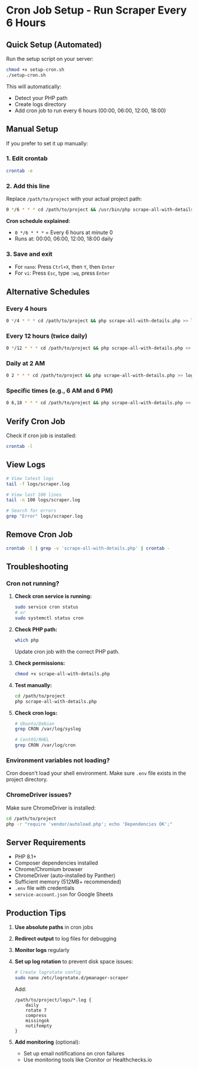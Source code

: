 # Cron Job Setup - Run Scraper Every 6 Hours

## Quick Setup (Automated)

Run the setup script on your server:

```bash
chmod +x setup-cron.sh
./setup-cron.sh
```

This will automatically:
- Detect your PHP path
- Create logs directory
- Add cron job to run every 6 hours (00:00, 06:00, 12:00, 18:00)

## Manual Setup

If you prefer to set it up manually:

### 1. Edit crontab

```bash
crontab -e
```

### 2. Add this line

Replace `/path/to/project` with your actual project path:

```bash
0 */6 * * * cd /path/to/project && /usr/bin/php scrape-all-with-details.php >> /path/to/project/logs/scraper.log 2>&1
```

**Cron schedule explained:**
- `0 */6 * * *` = Every 6 hours at minute 0
- Runs at: 00:00, 06:00, 12:00, 18:00 daily

### 3. Save and exit

- For `nano`: Press `Ctrl+X`, then `Y`, then `Enter`
- For `vi`: Press `Esc`, type `:wq`, press `Enter`

## Alternative Schedules

### Every 4 hours
```bash
0 */4 * * * cd /path/to/project && php scrape-all-with-details.php >> logs/scraper.log 2>&1
```

### Every 12 hours (twice daily)
```bash
0 */12 * * * cd /path/to/project && php scrape-all-with-details.php >> logs/scraper.log 2>&1
```

### Daily at 2 AM
```bash
0 2 * * * cd /path/to/project && php scrape-all-with-details.php >> logs/scraper.log 2>&1
```

### Specific times (e.g., 6 AM and 6 PM)
```bash
0 6,18 * * * cd /path/to/project && php scrape-all-with-details.php >> logs/scraper.log 2>&1
```

## Verify Cron Job

Check if cron job is installed:

```bash
crontab -l
```

## View Logs

```bash
# View latest logs
tail -f logs/scraper.log

# View last 100 lines
tail -n 100 logs/scraper.log

# Search for errors
grep "Error" logs/scraper.log
```

## Remove Cron Job

```bash
crontab -l | grep -v 'scrape-all-with-details.php' | crontab -
```

## Troubleshooting

### Cron not running?

1. **Check cron service is running:**
   ```bash
   sudo service cron status
   # or
   sudo systemctl status cron
   ```

2. **Check PHP path:**
   ```bash
   which php
   ```
   Update cron job with the correct PHP path.

3. **Check permissions:**
   ```bash
   chmod +x scrape-all-with-details.php
   ```

4. **Test manually:**
   ```bash
   cd /path/to/project
   php scrape-all-with-details.php
   ```

5. **Check cron logs:**
   ```bash
   # Ubuntu/Debian
   grep CRON /var/log/syslog
   
   # CentOS/RHEL
   grep CRON /var/log/cron
   ```

### Environment variables not loading?

Cron doesn't load your shell environment. Make sure `.env` file exists in the project directory.

### ChromeDriver issues?

Make sure ChromeDriver is installed:
```bash
cd /path/to/project
php -r "require 'vendor/autoload.php'; echo 'Dependencies OK';"
```

## Server Requirements

- PHP 8.1+
- Composer dependencies installed
- Chrome/Chromium browser
- ChromeDriver (auto-installed by Panther)
- Sufficient memory (512MB+ recommended)
- `.env` file with credentials
- `service-account.json` for Google Sheets

## Production Tips

1. **Use absolute paths** in cron jobs
2. **Redirect output** to log files for debugging
3. **Monitor logs** regularly
4. **Set up log rotation** to prevent disk space issues:
   ```bash
   # Create logrotate config
   sudo nano /etc/logrotate.d/pmanager-scraper
   ```
   
   Add:
   ```
   /path/to/project/logs/*.log {
       daily
       rotate 7
       compress
       missingok
       notifempty
   }
   ```

5. **Add monitoring** (optional):
   - Set up email notifications on cron failures
   - Use monitoring tools like Cronitor or Healthchecks.io
